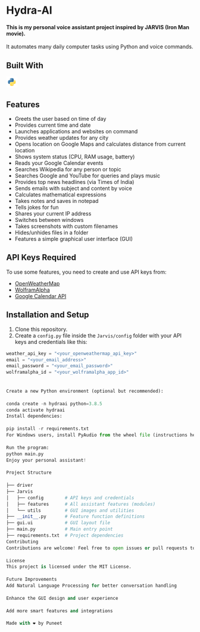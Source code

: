 # Hydra-AI

#### This is my personal voice assistant project inspired by JARVIS (Iron Man movie).  
It automates many daily computer tasks using Python and voice commands.

## Built With

<code><img height="30" src="https://raw.githubusercontent.com/github/explore/80688e429a7d4ef2fca1e82350fe8e3517d3494d/topics/python/python.png"></code>

## Features

- Greets the user based on time of day
- Provides current time and date
- Launches applications and websites on command
- Provides weather updates for any city
- Opens location on Google Maps and calculates distance from current location
- Shows system status (CPU, RAM usage, battery)
- Reads your Google Calendar events
- Searches Wikipedia for any person or topic
- Searches Google and YouTube for queries and plays music
- Provides top news headlines (via Times of India)
- Sends emails with subject and content by voice
- Calculates mathematical expressions
- Takes notes and saves in notepad
- Tells jokes for fun
- Shares your current IP address
- Switches between windows
- Takes screenshots with custom filenames
- Hides/unhides files in a folder
- Features a simple graphical user interface (GUI)

## API Keys Required

To use some features, you need to create and use API keys from:

- [OpenWeatherMap](https://openweathermap.org/api)
- [WolframAlpha](https://www.wolframalpha.com/)
- [Google Calendar API](https://developers.google.com/calendar/auth)

## Installation and Setup

1. Clone this repository.
2. Create a `config.py` file inside the `Jarvis/config` folder with your API keys and credentials like this:

```python
weather_api_key = "<your_openweathermap_api_key>"
email = "<your_email_address>"
email_password = "<your_email_password>"
wolframalpha_id = "<your_wolframalpha_app_id>"


Create a new Python environment (optional but recommended):

conda create -n hydraai python=3.8.5
conda activate hydraai
Install dependencies:

pip install -r requirements.txt
For Windows users, install PyAudio from the wheel file (instructions here).

Run the program:
python main.py
Enjoy your personal assistant!

Project Structure

├── driver
├── Jarvis
│   ├── config        # API keys and credentials
│   ├── features      # All assistant features (modules)
│   └── utils         # GUI images and utilities
├── __init__.py       # Feature function definitions
├── gui.ui            # GUI layout file
├── main.py           # Main entry point
├── requirements.txt  # Project dependencies
Contributing
Contributions are welcome! Feel free to open issues or pull requests to improve Hydra-AI.

License
This project is licensed under the MIT License.

Future Improvements
Add Natural Language Processing for better conversation handling

Enhance the GUI design and user experience

Add more smart features and integrations

Made with ❤️ by Puneet
